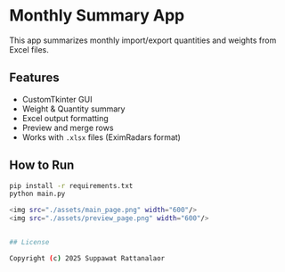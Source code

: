 # Monthly Summary App

This app summarizes monthly import/export quantities and weights from Excel files.

## Features
- CustomTkinter GUI
- Weight & Quantity summary
- Excel output formatting
- Preview and merge rows
- Works with `.xlsx` files (EximRadars format)

## How to Run
```bash
pip install -r requirements.txt
python main.py

<img src="./assets/main_page.png" width="600"/>
<img src="./assets/preview_page.png" width="600"/>


## License

Copyright (c) 2025 Suppawat Rattanalaor
